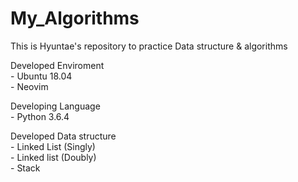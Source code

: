 # My_Algorithms
This is Hyuntae's repository to practice Data structure & algorithms

Developed Enviroment<br>
    - Ubuntu 18.04<br>
    - Neovim<br>


Developing Language<br>
    - Python 3.6.4<br>


Developed Data structure<br>
    - Linked List (Singly)<br>
    - Linked list (Doubly)<br>
    - Stack<br>
